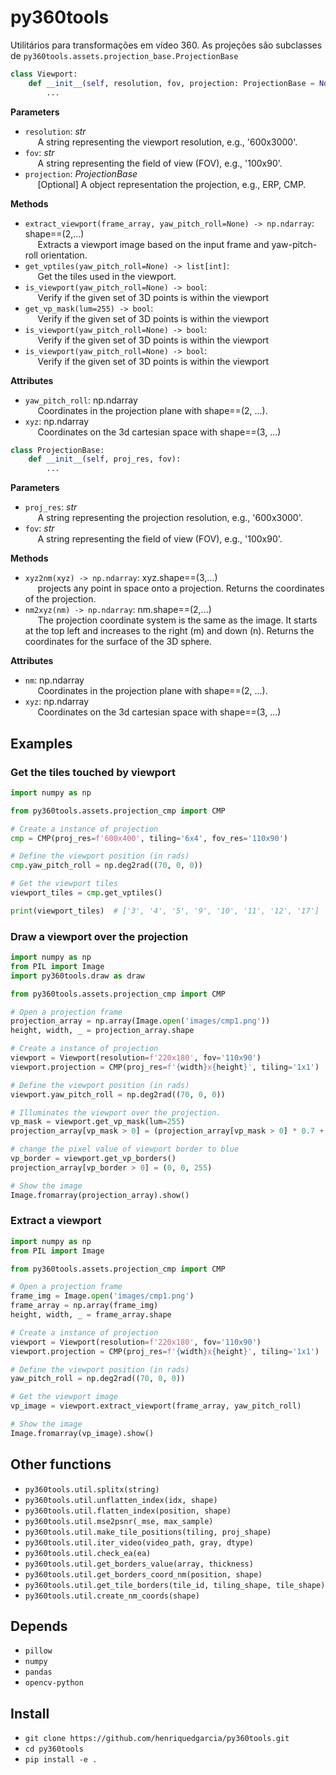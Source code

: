 # py360tools

Utilitários para transformações em vídeo 360. As projeções são subclasses de
`py360tools.assets.projection_base.ProjectionBase`

```python
class Viewport:
    def __init__(self, resolution, fov, projection: ProjectionBase = None):
        ...
```

**Parameters**

- `resolution`: _str_ <br>
  &nbsp;&nbsp;&nbsp;&nbsp; A string representing the viewport resolution, e.g.,
  '600x3000'.
- `fov`: _str_ <br>
  &nbsp;&nbsp;&nbsp;&nbsp; A string representing the field of view (FOV), e.g.,
  '100x90'.
- `projection`: _ProjectionBase_ <br>
  &nbsp;&nbsp;&nbsp;&nbsp; [Optional] A object representation the projection,
  e.g., ERP, CMP.

**Methods**

- `extract_viewport(frame_array, yaw_pitch_roll=None) -> np.ndarray`: shape==(2,...)<br>
  &nbsp;&nbsp;&nbsp;&nbsp; Extracts a viewport image based on the input frame and
  yaw-pitch-roll orientation.
- `get_vptiles(yaw_pitch_roll=None) -> list[int]`: <br>
  &nbsp;&nbsp;&nbsp;&nbsp; Get the tiles used in the viewport.
- `is_viewport(yaw_pitch_roll=None) -> bool`: <br>
  &nbsp;&nbsp;&nbsp;&nbsp; Verify if the given set of 3D points is within the viewport
- `get_vp_mask(lum=255) -> bool`: <br>
  &nbsp;&nbsp;&nbsp;&nbsp; Verify if the given set of 3D points is within the viewport
- `is_viewport(yaw_pitch_roll=None) -> bool`: <br>
  &nbsp;&nbsp;&nbsp;&nbsp; Verify if the given set of 3D points is within the viewport
- `is_viewport(yaw_pitch_roll=None) -> bool`: <br>
  &nbsp;&nbsp;&nbsp;&nbsp; Verify if the given set of 3D points is within the viewport

**Attributes**

- `yaw_pitch_roll`: np.ndarray<br>
  &nbsp;&nbsp;&nbsp;&nbsp; Coordinates in the projection plane with shape==(2, ...).
- `xyz`: np.ndarray<br>
  &nbsp;&nbsp;&nbsp;&nbsp; Coordinates on the 3d cartesian space with shape==(3, ...)

```python
class ProjectionBase:
    def __init__(self, proj_res, fov):
        ...
```

**Parameters**

- `proj_res`: _str_ <br>
  &nbsp;&nbsp;&nbsp;&nbsp; A string representing the projection resolution, e.g., '600x3000'.
- `fov`: _str_ <br>
  &nbsp;&nbsp;&nbsp;&nbsp; A string representing the field of view (FOV), e.g., '100x90'.

**Methods**

- `xyz2nm(xyz) -> np.ndarray`: xyz.shape==(3,...)<br>
  &nbsp;&nbsp;&nbsp;&nbsp; projects any point in space onto a projection. Returns
  the coordinates of the projection.
- `nm2xyz(nm) -> np.ndarray`: nm.shape==(2,...)<br>
  &nbsp;&nbsp;&nbsp;&nbsp; The projection coordinate system is the same as
  the image. It starts at the top left and increases to the right (m) and down (n).
  Returns the coordinates for the surface of the 3D sphere.

**Attributes**

- `nm`: np.ndarray<br>
  &nbsp;&nbsp;&nbsp;&nbsp; Coordinates in the projection plane with shape==(2, ...).
- `xyz`: np.ndarray<br>
  &nbsp;&nbsp;&nbsp;&nbsp; Coordinates on the 3d cartesian space with shape==(3, ...)

## Examples

### Get the tiles touched by viewport

```python
import numpy as np

from py360tools.assets.projection_cmp import CMP

# Create a instance of projection
cmp = CMP(proj_res=f'600x400', tiling='6x4', fov_res='110x90')

# Define the viewport position (in rads)
cmp.yaw_pitch_roll = np.deg2rad((70, 0, 0))

# Get the viewport tiles
viewport_tiles = cmp.get_vptiles()

print(viewport_tiles)  # ['3', '4', '5', '9', '10', '11', '12', '17']
```

### Draw a viewport over the projection

```python
import numpy as np
from PIL import Image
import py360tools.draw as draw

from py360tools.assets.projection_cmp import CMP

# Open a projection frame
projection_array = np.array(Image.open('images/cmp1.png'))
height, width, _ = projection_array.shape

# Create a instance of projection
viewport = Viewport(resolution=f'220x180', fov='110x90')
viewport.projection = CMP(proj_res=f'{width}x{height}', tiling='1x1')

# Define the viewport position (in rads)
viewport.yaw_pitch_roll = np.deg2rad((70, 0, 0))

# Illuminates the viewport over the projection.
vp_mask = viewport.get_vp_mask(lum=255)
projection_array[vp_mask > 0] = (projection_array[vp_mask > 0] * 0.7 + 255 * 0.3).astype('uint8')

# change the pixel value of viewport border to blue
vp_border = viewport.get_vp_borders()
projection_array[vp_border > 0] = (0, 0, 255)

# Show the image
Image.fromarray(projection_array).show()
```

### Extract a viewport

```python
import numpy as np
from PIL import Image

from py360tools.assets.projection_cmp import CMP

# Open a projection frame
frame_img = Image.open('images/cmp1.png')
frame_array = np.array(frame_img)
height, width, _ = frame_array.shape

# Create a instance of projection
viewport = Viewport(resolution=f'220x180', fov='110x90')
viewport.projection = CMP(proj_res=f'{width}x{height}', tiling='1x1')

# Define the viewport position (in rads)
yaw_pitch_roll = np.deg2rad((70, 0, 0))

# Get the viewport image
vp_image = viewport.extract_viewport(frame_array, yaw_pitch_roll)

# Show the image
Image.fromarray(vp_image).show()
```

## Other functions

- ```py360tools.util.splitx(string)```
- ```py360tools.util.unflatten_index(idx, shape)```
- ```py360tools.util.flatten_index(position, shape)```
- ```py360tools.util.mse2psnr(_mse, max_sample)```
- ```py360tools.util.make_tile_positions(tiling, proj_shape)```
- ```py360tools.util.iter_video(video_path, gray, dtype)```
- ```py360tools.util.check_ea(ea)```
- ```py360tools.util.get_borders_value(array, thickness)```
- ```py360tools.util.get_borders_coord_nm(position, shape)```
- ```py360tools.util.get_tile_borders(tile_id, tiling_shape, tile_shape)```
- ```py360tools.util.create_nm_coords(shape)```

## Depends

- `pillow`
- `numpy`
- `pandas`
- `opencv-python`

## Install
- `git clone https://github.com/henriquedgarcia/py360tools.git`
- `cd py360tools`
- `pip install -e .`

